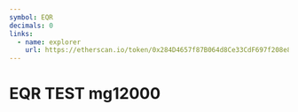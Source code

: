 ```yaml
---
symbol: EQR
decimals: 0
links:
  - name: explorer
    url: https://etherscan.io/token/0x284D4657f87B064d8Ce33CdF697f208e839d5BC7
---
```


# EQR TEST mg12000
